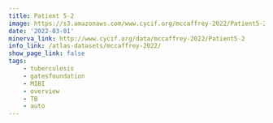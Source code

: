 ```yaml
---
title: Patient 5-2
image: https://s3.amazonaws.com/www.cycif.org/mccaffrey-2022/Patient5-2/thumbnail--default.jpg
date: '2022-03-01'
minerva_link: http://www.cycif.org/data/mccaffrey-2022/Patient5-2
info_link: /atlas-datasets/mccaffrey-2022/
show_page_link: false
tags:
    - tuberculosis
    - gatesfoundation
    - MIBI
    - overview
    - TB
    - auto
---
```

